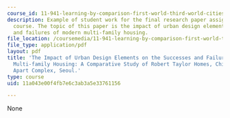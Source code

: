 ```yaml
---
course_id: 11-941-learning-by-comparison-first-world-third-world-cities-fall-2008
description: Example of student work for the final research paper assignment of the
  course. The topic of this paper is the impact of urban design elements on the successes
  and failures of modern multi-family housing.
file_location: /coursemedia/11-941-learning-by-comparison-first-world-third-world-cities-fall-2008/11a043e00f4fb7e6c3ab3a5e33761156_MIT11_941f08_proj03_G09_17739UrbnDsgn_final.pdf
file_type: application/pdf
layout: pdf
title: 'The Impact of Urban Design Elements on the Successes and Failures of Modern
  Multi-family Housing: A Comparative Study of Robert Taylor Homes, Chicago, and HanGang
  Apart Complex, Seoul.'
type: course
uid: 11a043e00f4fb7e6c3ab3a5e33761156

---
```

None